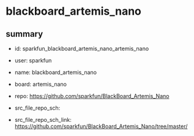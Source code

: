 # blackboard_artemis_nano
 
## summary 
* id: sparkfun_blackboard_artemis_nano_artemis_nano
* user: sparkfun
* name: blackboard_artemis_nano
* board: artemis_nano
* repo: https://github.com/sparkfun/BlackBoard_Artemis_Nano



* src_file_repo_sch: 
* src_file_repo_sch_link: https://github.com/sparkfun/BlackBoard_Artemis_Nano/tree/master/




